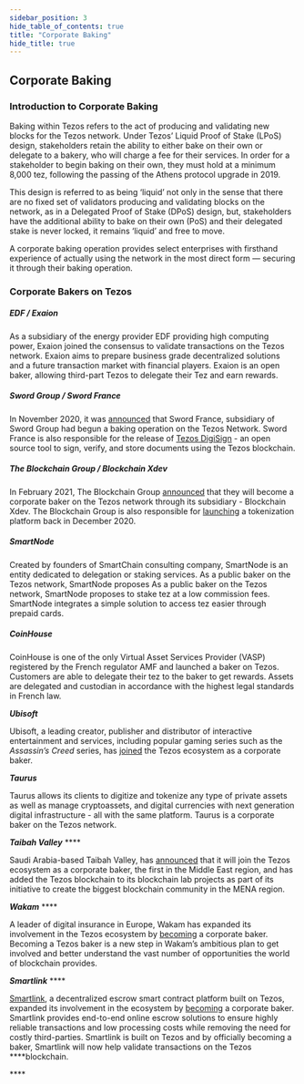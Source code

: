 ```yaml
---
sidebar_position: 3
hide_table_of_contents: true
title: "Corporate Baking"
hide_title: true
---
```


## Corporate Baking

### Introduction to Corporate Baking

Baking within Tezos refers to the act of producing and validating new blocks for the Tezos network. Under Tezos’ Liquid Proof of Stake \(LPoS\) design, stakeholders retain the ability to either bake on their own or delegate to a bakery, who will charge a fee for their services. In order for a stakeholder to begin baking on their own, they must hold at a minimum 8,000 tez, following the passing of the Athens protocol upgrade in 2019.

This design is referred to as being ‘liquid’ not only in the sense that there are no fixed set of validators producing and validating blocks on the network, as in a Delegated Proof of Stake \(DPoS\) design, but, stakeholders have the additional ability to bake on their own \(PoS\) and their delegated stake is never locked, it remains ‘liquid’ and free to move.

A corporate baking operation provides select enterprises with firsthand experience of actually using the network in the most direct form — securing it through their baking operation. 

### Corporate Bakers on Tezos

##### _EDF / Exaion_

As a subsidiary of the energy provider EDF providing high computing power, Exaion joined the consensus to validate transactions on the Tezos network. Exaion aims to prepare business grade decentralized solutions and a future transaction market with financial players. Exaion is an open baker, allowing third-part Tezos to delegate their Tez and earn rewards.

##### _Sword Group / Sword France_

In November 2020, it was [announced](https://www.sword-group.com/en/news/sword-france-becomes-a-tezos-baker/) that Sword France, subsidiary of Sword Group had begun a baking operation on the Tezos Network. Sword France is also responsible for the release of [Tezos DigiSign](https://gitlab.com/sword-france/tezos-digisign) - an open source tool to sign, verify, and store documents using the Tezos blockchain.

##### _The Blockchain Group / Blockchain Xdev_

In February 2021, The Blockchain Group [announced](https://nomadic-labs.com/download/PR-TBG-Baker.pdf) that they will become a corporate baker on the Tezos network through its subsidiary - Blockchain Xdev. The Blockchain Group is also responsible for [launching](https://www.theblockchain-group.com/wp-content/uploads/2020/12/Blockchain-Group-Plateforme-Tokenization.pdf) a tokenization platform back in December 2020.

##### _SmartNode_

Created by founders of SmartChain consulting company, SmartNode is an entity dedicated to delegation or staking services. As a public baker on the Tezos network, SmartNode proposes As a public baker on the Tezos network, SmartNode proposes to stake tez at a low commission fees. SmartNode integrates a simple solution to access tez easier through prepaid cards.

##### _CoinHouse_

CoinHouse is one of the only Virtual Asset Services Provider \(VASP\) registered by the French regulator AMF and launched a baker on Tezos. Customers are able to delegate their tez to the baker to get rewards. Assets are delegated and custodian in accordance with the highest legal standards in French law.

_**Ubisoft**_

Ubisoft, a leading creator, publisher and distributor of interactive entertainment and services, including popular gaming series such as the _Assassin’s Creed_ series, has [joined](https://twitter.com/Ubisoft/status/1384451272992976898?s=20) the Tezos ecosystem as a corporate baker.

_**Taurus**_

Taurus allows its clients to digitize and tokenize any type of private assets as well as manage cryptoassets, and digital currencies with next generation digital infrastructure - all with the same platform. Taurus is a corporate baker on the Tezos network. 

_**Taibah Valley**_ ****

Saudi Arabia-based Taibah Valley, has [announced](https://futuretechmag.com/saudis-taibah-valley-becomes-first-middle-east-corporate-baker-on-the-tezos-ecosystem/) that it will join the Tezos ecosystem as a corporate baker, the first in the Middle East region, and has added the Tezos blockchain to its blockchain lab projects as part of its initiative to create the biggest blockchain community in the MENA region.

_**Wakam**_ ****

A leader of digital insurance in Europe, Wakam has expanded its involvement in the Tezos ecosystem by [becoming](https://www.wakam.com/en/wakam-joins-the-tezos-ecosystem-as-corporate-baker/) a corporate baker. Becoming a Tezos baker is a new step in Wakam’s ambitious plan to get involved and better understand the vast number of opportunities the world of blockchain provides.

_**Smartlink**_ ****

[Smartlink](https://www.smartlink.so/), a decentralized escrow smart contract platform built on Tezos, expanded its involvement in the ecosystem by [becoming](https://www.nomadic-labs.com/news/smartlink-corporate-baker/) a corporate baker. Smartlink provides end-to-end online escrow solutions to ensure highly reliable transactions and low processing costs while removing the need for costly third-parties. Smartlink is built on Tezos and by officially becoming a baker, Smartlink will now help validate transactions on the Tezos ****blockchain.

\*\*\*\*

